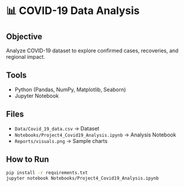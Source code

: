 # 📊 COVID-19 Data Analysis

## Objective
Analyze COVID-19 dataset to explore confirmed cases, recoveries, and regional impact.

## Tools
- Python (Pandas, NumPy, Matplotlib, Seaborn)
- Jupyter Notebook

## Files
- `Data/Covid_19_data.csv` → Dataset
- `Notebooks/Project4_Covid19_Analysis.ipynb` → Analysis Notebook
- `Reports/visuals.png` → Sample charts

## How to Run
```bash
pip install -r requirements.txt
jupyter notebook Notebooks/Project4_Covid19_Analysis.ipynb
